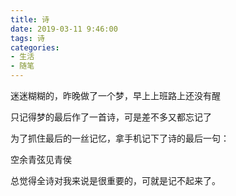 ```yaml
---
title: 诗
date: 2019-03-11 9:46:00
tags: 诗
categories:
- 生活
- 随笔
---
```


迷迷糊糊的，昨晚做了一个梦，早上上班路上还没有醒

只记得梦的最后作了一首诗，可是差不多又都忘记了

为了抓住最后的一丝记忆，拿手机记下了诗的最后一句：

空余青弦见青侯

总觉得全诗对我来说是很重要的，可就是记不起来了。